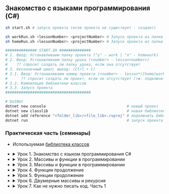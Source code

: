 Знакомство с языками программирования (C#)
-----------------------------------------------

```bash
sh start.sh # запуск проекта (если проекта не существует - создает)

sh workRun.sh <lessonNumber> <projectNumber> # Запуск проекта из папки lesson<num>/work/pr<num>
sh homeRun.sh <lessonNumber> <projectNumber> # Запуск проекта из папки lesson<num>/homework/pr<num>

############## START.SH ##############
# 1. Ввод: Устанавливаем папку проекта ("y" - work | "n" - homework)
# 2. Ввод: Устанавливаем папку урока (<number> - lesson<number>)
#    ?? спросит создать ли папку урока, если она отсутствует
# 3. бесконечный цикл; выход: (Ctrl + C)
# 3.1. Ввод: Устанавливаем номер проекта (<number> - lesson*/[home]work/pr<number>)
#      ?? спросит создать ли проект, если он отсутствует (тж. подключит библиотеку классов)
# 3.2. Компиляция библиотеки классов
# 3.3. Запуск проекта
######################################

# DotNet
dotnet new console                                    # новый проект
dotnet new classlib                                   # новая библиотека классов
dotnet add reference "<folder_lib>/<file_lib>.csproj" # подключить библиотеку
dotnet run                                            # запуск проекта
```

### Практическая часть (семинары)

- Используемая [библиотека классов](https://github.com/crasher307/c-sharp/tree/master/func)

- <details><summary>Урок 1. Знакомство с языком программирования С#</summary>

	Напишите программу, которая:
	- [Работа во время семинара](https://github.com/crasher307/c-sharp/blob/master/lesson1/work)
		- [pr1](https://github.com/crasher307/c-sharp/blob/master/lesson1/work/pr1/Program.cs) - на вход принимает число и выдаёт его квадрат (число умноженное на само себя).
		- [pr2](https://github.com/crasher307/c-sharp/blob/master/lesson1/work/pr2/Program.cs) - на вход принимает два числа и проверяет, является ли первое число квадратом второго.
		- [pr3](https://github.com/crasher307/c-sharp/blob/master/lesson1/work/pr3/Program.cs) - будет выдавать название дня недели по заданному номеру.
		- [pr4](https://github.com/crasher307/c-sharp/blob/master/lesson1/work/pr4/Program.cs) - на вход принимает одно число (N), а на выходе показывает все целые числа в промежутке от -N до N.
		- [pr5](https://github.com/crasher307/c-sharp/blob/master/lesson1/work/pr5/Program.cs) - принимает на вход трёхзначное число и на выходе показывает последнюю цифру этого числа.
	- [Домашнее задание](https://github.com/crasher307/c-sharp/blob/master/lesson2/homework)
		- [pr1](https://github.com/crasher307/c-sharp/blob/master/lesson2/homework/pr1/Program.cs) - на вход принимает два числа и выдаёт, какое число большее, а какое меньшее.
		- [pr2](https://github.com/crasher307/c-sharp/blob/master/lesson2/homework/pr2/Program.cs) - принимает на вход три числа и выдаёт максимальное из этих чисел.
		- [pr3](https://github.com/crasher307/c-sharp/blob/master/lesson2/homework/pr3/Program.cs) - на вход принимает число и выдаёт, является ли число чётным (делится ли оно на два без остатка).
		- [pr4](https://github.com/crasher307/c-sharp/blob/master/lesson2/homework/pr4/Program.cs) - на вход принимает число (N), а на выходе показывает все чётные числа от 1 до N.
	</details>

- <details><summary>Урок 2. Массивы и функции в программировании</summary>

	Напишите программу, которая:
	- [работа во время семинара](https://github.com/crasher307/c-sharp/tree/master/lesson2/work)
		- [pr1](https://github.com/crasher307/c-sharp/blob/master/lesson2/work/pr1/Program.cs) - выводит случайное число из отрезка [10,99] и показывает наибольшую цифру числа.
		- [pr2](https://github.com/crasher307/c-sharp/blob/master/lesson2/work/pr2/Program.cs) - выводит случайное трёхзначное число и удаляет вторую цифру этого числа.
		- [pr3](https://github.com/crasher307/c-sharp/blob/master/lesson2/work/pr3/Program.cs) - будет принимать на вход два числа и выводить, является ли второе число кратным первому. Если число 2 не кратно числу 1, то программа выводит остаток от деления.
		- [pr4](https://github.com/crasher307/c-sharp/blob/master/lesson2/work/pr4/Program.cs) - принимает на вход число и проверяет, кратно ли оно одновременно 7 и 23.
		- [pr5](https://github.com/crasher307/c-sharp/blob/master/lesson2/work/pr5/Program.cs) - принимает на вход два числа и проверяет, является ли одно число квадратом другого.
	- [домашнее задание](https://github.com/crasher307/c-sharp/tree/master/lesson2/homework)
		- [pr1](https://github.com/crasher307/c-sharp/blob/master/lesson2/homework/pr1/Program.cs) - принимает на вход трёхзначное число и на выходе показывает вторую цифру этого числа.
		- [pr2](https://github.com/crasher307/c-sharp/blob/master/lesson2/homework/pr2/Program.cs) - выводит третью цифру заданного числа или сообщает, что третьей цифры нет.
		- [pr3](https://github.com/crasher307/c-sharp/blob/master/lesson2/homework/pr3/Program.cs) - принимает на вход цифру, обозначающую день недели, и проверяет, является ли этот день выходным.
	</details>

- <details><summary>Урок 3. Массивы и функции в программировании</summary>

	Напишите программу, которая:
    - [работа во время семинара](https://github.com/crasher307/c-sharp/tree/master/lesson3/work)
        - [pr1](https://github.com/crasher307/c-sharp/blob/master/lesson3/work/pr1/Program.cs) - принимает на вход координаты точки (X и Y), причём X ≠ 0 и Y ≠ 0 и выдаёт номер четверти плоскости, в которой находится эта точка.
        - [pr2](https://github.com/crasher307/c-sharp/blob/master/lesson3/work/pr2/Program.cs) - по заданному номеру четверти, показывает диапазон возможных координат точек в этой четверти (x и y).
        - [pr3](https://github.com/crasher307/c-sharp/blob/master/lesson3/work/pr3/Program.cs) - принимает на вход координаты двух точек и находит расстояние между ними в 2D пространстве.
        - [pr4](https://github.com/crasher307/c-sharp/blob/master/lesson3/work/pr4/Program.cs) - принимает на вход число (N) и выдаёт таблицу квадратов чисел от 1 до N.
    - [домашнее задание](https://github.com/crasher307/c-sharp/tree/master/lesson3/homework)
        - [pr1](https://github.com/crasher307/c-sharp/blob/master/lesson3/homework/pr1/Program.cs) - принимает на вход пятизначное число и проверяет, является ли оно палиндромом.
        - [pr2](https://github.com/crasher307/c-sharp/blob/master/lesson3/homework/pr2/Program.cs) - принимает на вход координаты двух точек и находит расстояние между ними в 3D пространстве.
        - [pr3](https://github.com/crasher307/c-sharp/blob/master/lesson3/homework/pr3/Program.cs) - принимает на вход число (N) и выдаёт таблицу кубов чисел от 1 до N.
	</details>

- <details><summary>Урок 4. Функции продолжение</summary>

	Напишите программу, которая:
    - [работа во время семинара](https://github.com/crasher307/c-sharp/tree/master/lesson4/work)
        - [pr1](https://github.com/crasher307/c-sharp/blob/master/lesson4/work/pr1/Program.cs) - принимает на вход число (А) и выдаёт сумму чисел от 1 до А.
        - [pr2](https://github.com/crasher307/c-sharp/blob/master/lesson4/work/pr2/Program.cs) - принимает на вход число и выдаёт количество цифр в числе.
        - [pr3](https://github.com/crasher307/c-sharp/blob/master/lesson4/work/pr3/Program.cs) - принимает на вход число N и выдаёт произведение чисел от 1 до N.
        - [pr4](https://github.com/crasher307/c-sharp/blob/master/lesson4/work/pr4/Program.cs) - выводит массив из 8 элементов, заполненный нулями и единицами в случайном порядке.
    - [домашнее задание](https://github.com/crasher307/c-sharp/blob/master/lesson4/homework)
        - [pr1](https://github.com/crasher307/c-sharp/blob/master/lesson4/homework/pr1/Program.cs) - принимает на вход два числа (A и B) и возводит число A в натуральную степень B.
        - [pr2](https://github.com/crasher307/c-sharp/blob/master/lesson4/homework/pr2/Program.cs) - принимает на вход число и выдаёт сумму цифр в числе.
        - [pr3](https://github.com/crasher307/c-sharp/blob/master/lesson4/homework/pr3/Program.cs) - задаёт массив из 8 элементов и выводит их на экран.
	</details>

- <details><summary>Урок 5. Функции продолжение</summary>

	Напишите программу, которая:
    - [работа во время семинара](https://github.com/crasher307/c-sharp/tree/master/lesson5/work)
        - [pr1](https://github.com/crasher307/c-sharp/blob/master/lesson5/work/pr1/Program.cs) - задает массив из 12 случайных элементов [-9, 9], ищет сумму отриц. и положит. элементов массива.
        - [pr2](https://github.com/crasher307/c-sharp/blob/master/lesson5/work/pr2/Program.cs) - заменяет положительные на соответствующие отрицательные элементы массива, и наоборот.
        - [pr3](https://github.com/crasher307/c-sharp/blob/master/lesson5/work/pr3/Program.cs) - определяет, присутствует ли заданное число в заданном массиве.
        - [pr4](https://github.com/crasher307/c-sharp/blob/master/lesson5/work/pr4/Program.cs) - задает массив из 123 случайных чисел, ищет кол-во эл. массива, значения которых лежат в отрезке [10, 99].
        - [pr5](https://github.com/crasher307/c-sharp/blob/master/lesson5/work/pr5/Program.cs) - ищет произведение пар чисел в одномерном массиве. (парой считаем 1 и последний, 2 и предпоследний, ...), результат записывает в новый массив.
    - [домашнее задание](https://github.com/crasher307/c-sharp/blob/master/lesson5/homework)
        - [pr1](https://github.com/crasher307/c-sharp/blob/master/lesson5/homework/pr1/Program.cs) - задает массив случайных положит. трёхзнач. чисел, показывает кол-во чётных чисел в массиве.
        - [pr2](https://github.com/crasher307/c-sharp/blob/master/lesson5/homework/pr2/Program.cs) - задает массив случайных чисел, ищет сумму элементов, стоящих на нечётных позициях.
        - [pr3](https://github.com/crasher307/c-sharp/blob/master/lesson5/homework/pr3/Program.cs) - задает массив вещественных чисел, ищет разницу между максимальным и минимальным элементами массива.
	</details>

- <details><summary>Урок 6. Двумерные массивы и рекурсия</summary>

	Напишите программу, которая:
    - [работа во время семинара](https://github.com/crasher307/c-sharp/tree/master/lesson6/work)
        - [pr1](https://github.com/crasher307/c-sharp/blob/master/lesson6/work/pr1/Program.cs) - принимает на вход 3 числа и проверяет, может ли существовать треугольник со сторонами такой длины.
        - [pr2](https://github.com/crasher307/c-sharp/blob/master/lesson6/work/pr2/Program.cs) - будет преобразовывать десятичное число в двоичное.
        - [pr3](https://github.com/crasher307/c-sharp/blob/master/lesson6/work/pr3/Program.cs) - не используя рекурсию, выводит первые N чисел Фибоначчи.
        - [pr4](https://github.com/crasher307/c-sharp/blob/master/lesson6/work/pr4/Program.cs) - будет создавать копию заданного массива с помощью поэлементного копирования.
    - [домашнее задание](https://github.com/crasher307/c-sharp/blob/master/lesson6/homework)
        - [pr1](https://github.com/crasher307/c-sharp/blob/master/lesson6/homework/pr1/Program.cs) - принимает на вход N чисел, считает, сколько чисел больше 0 ввёл пользователь.
        - [pr2](https://github.com/crasher307/c-sharp/blob/master/lesson6/homework/pr2/Program.cs) - найдёт точку пересечения двух прямых, заданных уравнениями y = k1 * x + b1, y = k2 * x + b2; значения b1, k1, b2 и k2 задаются пользователем.
	</details>

- <details><summary>Урок 7. Как не нужно писать код. Часть 1</summary>

	Напишите программу, которая:
    - [работа во время семинара](https://github.com/crasher307/c-sharp/tree/master/lesson7/work)
        - [pr1](https://github.com/crasher307/c-sharp/blob/master/lesson7/work/pr1/Program.cs) - задает двумерный массив размером m*n, заполненный случайными целыми числами.
        - [pr2](https://github.com/crasher307/c-sharp/blob/master/lesson7/work/pr2/Program.cs) - задает двумерный массив размера m*n, каждый элемент в массиве находится по формуле: Aₘₙ = m+n.
        - [pr3](https://github.com/crasher307/c-sharp/blob/master/lesson7/work/pr3/Program.cs) - ищет элементы, у которых оба индекса чётные, и меняет эти элементы на их квадраты.
        - [pr4](https://github.com/crasher307/c-sharp/blob/master/lesson7/work/pr4/Program.cs) - ищет сумму элементов, находящихся на главной диагонали (с индексами (0,0); (1;1) и т.д.
    - [домашнее задание](https://github.com/crasher307/c-sharp/blob/master/lesson7/homework)
        - [pr1](https://github.com/crasher307/c-sharp/blob/master/lesson7/homework/pr1/Program.cs) - задает двумерный массив размером m*n, заполненный случайными вещественными числами.
        - [pr2](https://github.com/crasher307/c-sharp/blob/master/lesson7/homework/pr2/Program.cs) - на вход принимает позиции элемента в двумерном массиве, и возвращает значение/"элемента нет".
        - [pr3](https://github.com/crasher307/c-sharp/blob/master/lesson7/homework/pr3/Program.cs) - задает двумерный массив из целых чисел, ищет среднее арифметическое в каждом столбце.
	</details>